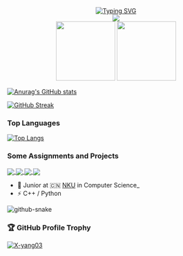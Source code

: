 <div align="center">
<a href="https://git.io/typing-svg"><img src="https://readme-typing-svg.demolab.com?font=Fira+Code&pause=1000&center=true&vCenter=true&width=460&lines=Hi+there+👋+Welcome+to+X-yang's+Github" alt="Typing SVG" /></a>
</div>

<div align="center" >
<!-- GitHub 奖杯🏆 -->
<div><img src="https://github-profile-trophy.vercel.app/?username=X-yang03&theme=gruvbox&row=1&column=7&no-frame=true&no-bg=true" /><br/></div>

<!-- GitHub 数据统计 -->
<img height="137px" src="https://github-readme-stats.vercel.app/api?username=X-yang03&show_icons=true&line_height=21&theme=graywhite&count_private=true&repo=github-readme-stats&bg_color=0,B3FDD0,ABD4D4,A4B9D9,9B7DE2&hide_border=true" />
<img height="137px" src="https://github-readme-stats.vercel.app/api/top-langs/?username=X-yang03&theme=graywhite&bg_color=0,B3FDD0,ABD4D4,A4B9D9,9B7DE2&hide_border=true&hide=jupyter%20notebook&layout=compact&langs_count=6" /><br>
</div>

[![Anurag's GitHub stats](https://github-readme-stats.vercel.app/api?username=X-yang03&show_icons=true&theme=graywhite&count_private=true&repo=github-readme-stats&bg_color=0,B3FDD0,ABD4D4,A4B9D9,9B7DE2&hide_border=true)](https://github.com/anuraghazra/github-readme-stats)

[![GitHub Streak](https://github-readme-streak-stats.herokuapp.com?user=X-yang03&theme=sea-dark&hide_border=true&background=A7BAFCE0)](https://git.io/streak-stats)

### Top Languages

[![Top Langs](https://github-readme-stats.vercel.app/api/top-langs/?username=X-yang03&theme=graywhite&bg_color=0,B3FDD0,ABD4D4,A4B9D9,9B7DE2&hide_border=true&hide=jupyter%20notebook&layout=compact&langs_count=6&card_width=350)](https://github.com/anuraghazra/github-readme-stats)

### Some Assignments and Projects

<a href="https://github.com/X-yang03/SysY-Compiler">
  <img align="center" src="https://github-readme-stats.vercel.app/api/pin/?username=X-yang03&repo=SysY-Compiler&theme=graywhite&bg_color=0,B3FDD0,ABD4D4,A4B9D9,9B7DE2&hide_border=true" />
</a>
<a href="https://github.com/X-yang03/SimpleDB-Database-System">
  <img align="center" src="https://github-readme-stats.vercel.app/api/pin/?username=X-yang03&repo=SimpleDB-Database-System&theme=graywhite&bg_color=0,B3FDD0,ABD4D4,A4B9D9,9B7DE2&hide_border=true" />
</a>
<a href="https://github.com/X-yang03/Operating_System">
  <img align="center" src="https://github-readme-stats.vercel.app/api/pin/?username=X-yang03&repo=Operating_System&theme=graywhite&bg_color=0,B3FDD0,ABD4D4,A4B9D9,9B7DE2&hide_border=true" />
</a>
<a href="https://github.com/X-yang03/world-cup-data-visualization">
  <img align="center" src="https://github-readme-stats.vercel.app/api/pin/?username=X-yang03&repo=world-cup-data-visualization&theme=graywhite&bg_color=0,B3FDD0,ABD4D4,A4B9D9,9B7DE2&hide_border=true" />
</a>

- 🍻 Junior at 🇨🇳 [NKU](https://www.nankai.edu.cn/) in Computer Science_
- ⚡ C++ / Python

<picture>
    <source media="(prefers-color-scheme: dark)" srcset="https://cdn.jsdelivr.net/gh/sun0225SUN/sun0225SUN/profile-snake-contrib/github-contribution-grid-snake-dark.svg" />
    <source media="(prefers-color-scheme: light)" srcset="https://cdn.jsdelivr.net/gh/sun0225SUN/sun0225SUN/profile-snake-contrib/github-contribution-grid-snake.svg" />
    <img alt="github-snake" src="https://cdn.jsdelivr.net/gh/sun0225SUN/sun0225SUN/profile-snake-contrib/github-contribution-grid-snake-dark.svg" />
</picture>


### :trophy: GitHub Profile Trophy

<p align="left"> <a href="https://github.com/ryo-ma/github-profile-trophy"><img src="https://github-profile-trophy.vercel.app/?username=X-yang03&title=MultiLanguage,Commits,Followers,Stars,PullRequest,Repositories&theme=algolia&no-frame=true&no-bg=true&margin-w=20" alt="X-yang03" /></a> </p>
<!--
**X-yang03/X-yang03** is a ✨ _special_ ✨ repository because its `README.md` (this file) appears on your GitHub profile.

Here are some ideas to get you started:

- 🔭 I’m currently working on ...
- 🌱 I’m currently learning ...
- 👯 I’m looking to collaborate on ...
- 🤔 I’m looking for help with ...
- 💬 Ask me about ...
- 📫 How to reach me: ...
- 😄 Pronouns: ...
- ⚡ Fun fact: ...
-->
